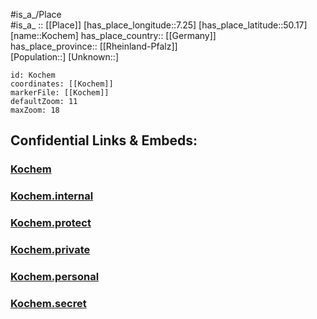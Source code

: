 ﻿---
location: [50.17,7.25] 
mapzoom: [7,12] 
mapmarker: city 
type: City
tags:
- geo/City


SpocWebEntityId: 31527
isDeleted: false
confidential: public

---
#is_a_/Place  
#is_a_ :: [[Place]] 
[has_place_longitude::7.25] 
[has_place_latitude::50.17] 
[name::Kochem] 
has_place_country:: [[Germany]]  
has_place_province:: [[Rheinland-Pfalz]]  
[Population::] 
[Unknown::] 


```leaflet
id: Kochem
coordinates: [[Kochem]] 
markerFile: [[Kochem]] 
defaultZoom: 11 
maxZoom: 18
```


## Confidential Links & Embeds: 

### [Kochem](/_public/Earth/Continent/Europe/Europe~Central/Germany/Germany~West/Rheinland-Pfalz/counties~RP/Cochem-Zell/cities~Cochem-Zell/Cochem/City/Kochem.md) 

### [Kochem.internal](/_internal/Earth/Continent/Europe/Europe~Central/Germany/Germany~West/Rheinland-Pfalz/counties~RP/Cochem-Zell/cities~Cochem-Zell/Cochem/City/Kochem.internal.md) 

### [Kochem.protect](/_protect/Earth/Continent/Europe/Europe~Central/Germany/Germany~West/Rheinland-Pfalz/counties~RP/Cochem-Zell/cities~Cochem-Zell/Cochem/City/Kochem.protect.md) 

### [Kochem.private](/_private/Earth/Continent/Europe/Europe~Central/Germany/Germany~West/Rheinland-Pfalz/counties~RP/Cochem-Zell/cities~Cochem-Zell/Cochem/City/Kochem.private.md) 

### [Kochem.personal](/_personal/Earth/Continent/Europe/Europe~Central/Germany/Germany~West/Rheinland-Pfalz/counties~RP/Cochem-Zell/cities~Cochem-Zell/Cochem/City/Kochem.personal.md) 

### [Kochem.secret](/_secret/Earth/Continent/Europe/Europe~Central/Germany/Germany~West/Rheinland-Pfalz/counties~RP/Cochem-Zell/cities~Cochem-Zell/Cochem/City/Kochem.secret.md) 
